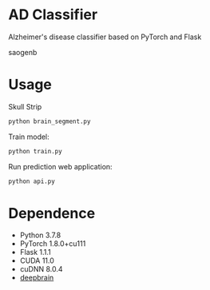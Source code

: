 # AD Classifier
Alzheimer's disease classifier based on PyTorch and Flask

saogenb
# Usage
Skull Strip
```bash
python brain_segment.py
```
Train model:
```bash
python train.py
```
Run prediction web application:
```bash
python api.py
```

# Dependence
- Python    3.7.8
- PyTorch   1.8.0+cu111
- Flask     1.1.1
- CUDA      11.0
- cuDNN     8.0.4
- [deepbrain](http://github.com/iitzco/deepbrain)
